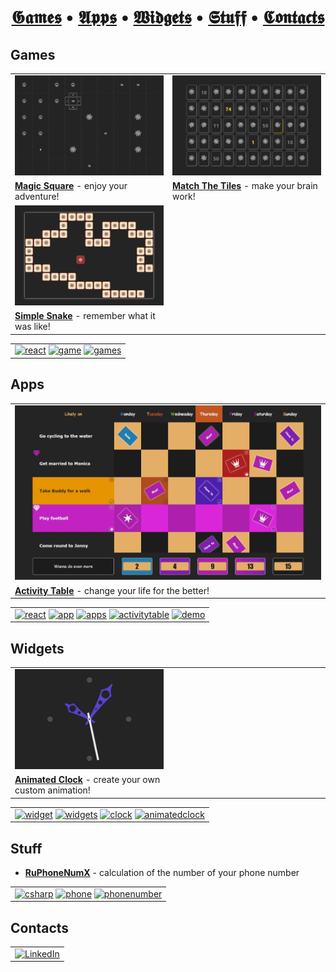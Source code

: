 <h1 align="center">
    <a href="#1">𝕲𝖆𝖒𝖊𝖘</a> &bull; <a href="#2">𝕬𝖕𝖕𝖘</a> &bull; <a href="#3">𝖂𝖎𝖉𝖌𝖊𝖙𝖘</a> &bull; <a href="#4">𝕾𝖙𝖚𝖋𝖋</a> &bull; <a href="#5">𝕮𝖔𝖓𝖙𝖆𝖈𝖙𝖘</a><a id="1"></a>
</h1>

## Games

<table>
    <tr>
        <td><a href="https://papaproger.github.io/magicsquare/"><img src="magicsquare.jpg" alt="Magic Square" title="Play it now!" /></a></td>
        <td><a href="https://papaproger.github.io/matchthetiles/"><img src="matchthetiles.jpg" alt="Match The Tiles" title="Play it now!" /></a></td>
    </tr>
    <tr>
        <td width="50%"><a href="https://github.com/papaproger/magicsquare"><b>Magic Square</b></a> - enjoy your adventure!</td>
        <td width="50%"><a href="https://github.com/papaproger/matchthetiles"><b>Match The Tiles</b></a> - make your brain work!</td>
    </tr>
    <tr>
        <td><a href="https://papaproger.github.io/simplesnake/"><img src="simplesnake.jpg" alt="Simple Snake" title="Play it now!" /></a></td>
        <td></td>
    </tr>
    <tr>
        <td width="50%"><a href="https://github.com/papaproger/simplesnake"><b>Simple Snake</b></a> - remember what it was like!</td>
        <td width="50%"></td>
    </tr>
</table>

<table>
    <tr>
        <td>
            <a href="https://github.com/topics/react"><img src="https://img.shields.io/badge/react-242424?style=for-the-badge" alt="react" title="Go to react topic" /></a>
            <a href="https://github.com/topics/game"><img src="https://img.shields.io/badge/game-242424?style=for-the-badge" alt="game" title="Go to game topic" /></a>
            <a href="https://github.com/topics/games"><img src="https://img.shields.io/badge/games-242424?style=for-the-badge" alt="games" title="Go to games topic" /></a>
            <a id="2"></a>
        </td>
    </tr>
</table>

## Apps

<table>
    <tr>
        <td><a href="https://papaproger.github.io/activitytable/"><img src="activitytable.jpg" alt="Activity Table" title="Have a go!" /></a></td>
    </tr>
    <tr>
        <td><a href="https://github.com/papaproger/activitytable"><b>Activity Table</b></a> - change your life for the better!</td>
    </tr>
</table>

<table>
    <tr>
        <td>
            <a href="https://github.com/topics/react"><img src="https://img.shields.io/badge/react-242424?style=for-the-badge" alt="react" title="Go to react topic" /></a>
            <a href="https://github.com/topics/app"><img src="https://img.shields.io/badge/app-242424?style=for-the-badge" alt="app" title="Go to app topic" /></a>
            <a href="https://github.com/topics/apps"><img src="https://img.shields.io/badge/apps-242424?style=for-the-badge" alt="apps" title="Go to apps topic" /></a>
            <a href="https://github.com/topics/activitytable"><img src="https://img.shields.io/badge/activitytable-242424?style=for-the-badge" alt="activitytable" title="Go to activitytable topic" /></a>
            <a href="https://github.com/topics/demo"><img src="https://img.shields.io/badge/demo-AD1F1F?style=for-the-badge" alt="demo" title="Go to demo topic" /></a>
            <a id="3"></a>
        </td>
    </tr>
</table>

## Widgets

<table>
    <tr>
        <td><a href="https://papaproger.github.io/animatedclock/"><img src="animatedclock.jpg" alt="Animated Clock" title="Have a glance!" /></a></td>
        <td></td>
    </tr>
    <tr>
        <td width="50%"><a href="https://github.com/papaproger/animatedclock"><b>Animated Clock</b></a> - create your own custom animation!</td>
        <td width="50%"></td>
    </tr>
</table>

<table>
    <tr>
        <td>
            <a href="https://github.com/topics/widget"><img src="https://img.shields.io/badge/widget-242424?style=for-the-badge" alt="widget" title="Go to widget topic" /></a>
            <a href="https://github.com/topics/widgets"><img src="https://img.shields.io/badge/widgets-242424?style=for-the-badge" alt="widgets" title="Go to widgets topic" /></a>
            <a href="https://github.com/topics/clock"><img src="https://img.shields.io/badge/clock-242424?style=for-the-badge" alt="clock" title="Go to clock topic" /></a>
            <a href="https://github.com/topics/animatedclock"><img src="https://img.shields.io/badge/animatedclock-242424?style=for-the-badge" alt="animatedclock" title="Go to animatedclock topic" /></a>
            <a id="4"></a>
        </td>
    </tr>
</table>

## Stuff

* **[RuPhoneNumX](https://github.com/papaproger/RuPhoneNumX)** - calculation of the number of your phone number

<table>
    <tr>
        <td>
            <a href="https://github.com/topics/csharp"><img src="https://img.shields.io/badge/csharp-242424?style=for-the-badge" alt="csharp" title="Go to csharp topic" /></a>
            <a href="https://github.com/topics/phone"><img src="https://img.shields.io/badge/phone-242424?style=for-the-badge" alt="phone" title="Go to phone topic" /></a>
            <a href="https://github.com/topics/phonenumber"><img src="https://img.shields.io/badge/phonenumber-242424?style=for-the-badge" alt="phonenumber" title="Go to phonenumber topic" /></a>
            <a id="5"></a>
        </td>
    </tr>
</table>

## Contacts

<table>
    <tr>
        <td>
            <a href="https://www.linkedin.com/in/papaproger/"><img src="https://img.shields.io/badge/linkedin-242424?style=for-the-badge&logo=linkedin&logoColor=white" alt="LinkedIn" title="Gonna make contact with a great boy" /></a>
        </td>
    </tr>
</table>